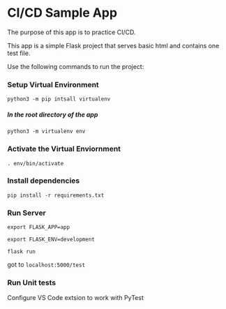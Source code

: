 # CI/CD Sample App


The purpose of this app is to practice CI/CD. 

This app is a simple Flask project that serves basic html and contains one test file.

Use the following commands to run the project:

### Setup Virtual Environment

`python3 -m pip intsall virtualenv`

##### In the root directory of the app

`python3 -m virtualenv env`

### Activate the Virtual Enviornment

`. env/bin/activate`

### Install dependencies
`pip install -r requirements.txt`

### Run Server

`export FLASK_APP=app`

`export FLASK_ENV=development`

`flask run`

got to `localhost:5000/test`

### Run Unit tests
Configure VS Code extsion to work with PyTest